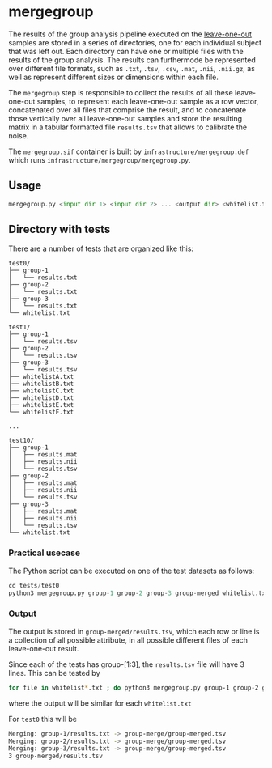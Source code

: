# mergegroup

The results of the group analysis pipeline executed on the [leave-one-out](https://en.wikipedia.org/wiki/Jackknife_resampling) samples are stored in a series of directories, one for each individual subject that was left out. Each directory can have one or multiple files with the results of the group analysis. The results can furthermode be represented over different file formats, such as `.txt`, `.tsv`, `.csv`, `.mat`, `.nii`, `.nii.gz`, as well as represent different sizes or dimensions within each file.

The `mergegroup` step is responsible to collect the results of all these leave-one-out samples, to represent each leave-one-out sample as a row vector, concatenated over all files that comprise the result, and to concatenate those vertically over all leave-one-out samples and store the resulting matrix in a tabular formatted file `results.tsv` that allows to calibrate the noise.

The `mergegroup.sif` container is built by `infrastructure/mergegroup.def` which runs `infrastructure/mergegroup/mergegroup.py`.

## Usage

```python
mergegroup.py <input dir 1> <input dir 2> ... <output dir> <whitelist.txt>
```

## Directory with tests

There are a number of tests that are organized like this:

```console
test0/
├── group-1 
│   └── results.txt
├── group-2
│   └── results.txt
├── group-3
│   └── results.txt
└── whitelist.txt

test1/
├── group-1 
│   └── results.tsv
├── group-2
│   └── results.tsv
├── group-3
│   └── results.tsv
├── whitelistA.txt
├── whitelistB.txt
├── whitelistC.txt
├── whitelistD.txt
├── whitelistE.txt
└── whitelistF.txt

...

test10/
├── group-1 
│   ├── results.mat
│   ├── results.nii
│   └── results.tsv
├── group-2
│   ├── results.mat
│   ├── results.nii
│   └── results.tsv
├── group-3
│   ├── results.mat
│   ├── results.nii
│   └── results.tsv
└── whitelist.txt
```

### Practical usecase

The Python script can be executed on one of the test datasets as follows:

```python
cd tests/test0
python3 mergegroup.py group-1 group-2 group-3 group-merged whitelist.txt
```

### Output

The output is stored in `group-merged/results.tsv`, which each row or line is a collection of all possible attribute, in all possible different files of each leave-one-out result.

Since each of the tests has group-[1:3], the `results.tsv` file will have 3 lines. This can be tested by

```bash
for file in whitelist*.txt ; do python3 mergegroup.py group-1 group-2 group-3 group-merged $file ; wc -l group-merged/results.tsv ; done
```

where the output will be similar for each `whitelist.txt`

For `test0` this will be

```bash
Merging: group-1/results.txt -> group-merge/group-merged.tsv
Merging: group-2/results.txt -> group-merge/group-merged.tsv
Merging: group-3/results.txt -> group-merge/group-merged.tsv
3 group-merged/results.tsv
```
